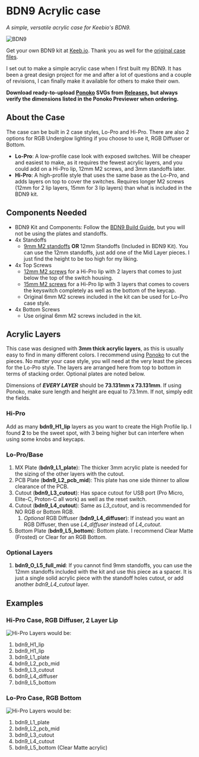 # BDN9 Acrylic case
_A simple, versatile acrylic case for Keebio's BDN9._

![BDN9](https://i.imgur.com/pai9M0m.jpg)

Get your own BDN9 kit at [Keeb.io](https://keeb.io/collections/keyboard-pcbs/products/bdn9-3x3-9-key-macropad-rotary-encoder-support?variant=15959960944734). Thank you as well for the [original case files](https://github.com/keebio/BDN9-case).

I set out to make a simple acrylic case when I first built my BDN9. It has been a great design project for me and after a lot of questions and a couple of revisions, I can finally make it available for others to make their own.

**Download ready-to-upload [Ponoko](https://www.ponoko.com/) SVGs from [Releases](/releases/latest), but always verify the dimensions listed in the Ponoko Previewer when ordering.**

## About the Case

The case can be built in 2 case styles, Lo-Pro and Hi-Pro. There are also 2 options for RGB Underglow lighting if you choose to use it, RGB Diffuser or Bottom.

- **Lo-Pro**: A low-profile case look with exposed switches. Will be cheaper and easiest to make, as it requires the fewest acrylic layers, and you could add on a Hi-Pro lip, 12mm M2 screws, and 3mm standoffs later.
- **Hi-Pro**: A high-profile style that uses the same base as the Lo-Pro, and adds layers on top to cover the switches. Requires longer M2 screws (12mm for 2 lip layers, 15mm for 3 lip layers) than what is included in the BDN9 kit.

## Components Needed

- BDN9 Kit and Components: Follow the [BDN9 Build Guide](https://docs.keeb.io/bdn9-build-guide/), but you will not be using the plates and standoffs.
- 4x Standoffs
  - [9mm M2 standoffs](https://keeb.io/products/m2-screws-and-standoffs?variant=47432051526) **OR** 12mm Standoffs (Included in BDN9 Kit). You can use the 12mm standoffs, just add one of the Mid Layer pieces. I just find the height to be too high for my liking.
- 4x Top Screws
  - [12mm M2 screws](https://www.mcmaster.com/92000A019) for a Hi-Pro lip with 2 layers that comes to just below the top of the switch housing.
  - [15mm M2 screws](https://www.mcmaster.com/95836A115) for a Hi-Pro lip with 3 layers that comes to covers the keyswitch completely as well as the bottom of the keycap.
  - Original 6mm M2 screws included in the kit can be used for Lo-Pro case style.
- 4x Bottom Screws
  - Use original 6mm M2 screws included in the kit.

## Acrylic Layers

This case was designed with **3mm thick acrylic layers**, as this is usually easy to find in many different colors. I recommend using [Ponoko](https://www.ponoko.com/) to cut the pieces. No matter your case style, you will need at the very least the pieces for the Lo-Pro style. The layers are arranged here from top to bottom in terms of stacking order. Optional plates are noted below.

Dimensions of ***EVERY LAYER*** should be **73.131mm x 73.131mm**. If using Ponoko, make sure length and height are equal to 73.1mm. If not, simply edit the fields.

### Hi-Pro
Add as many **bdn9\_H1\_lip** layers as you want to create the High Profile lip. I found **2** to be the sweet spot, with 3 being higher but can interfere when using some knobs and keycaps.

### Lo-Pro/Base

1. MX Plate (**bdn9\_L1\_plate**): The thicker 3mm acrylic plate is needed for the sizing of the other layers with the cutout.
2. PCB Plate (**bdn9\_L2\_pcb\_mid**): This plate has one side thinner to allow clearance of the PCB.
3. Cutout (**bdn9\_L3\_cutout**): Has space cutout for USB port (Pro Micro, Elite-C, Proton-C all work) as well as the reset switch.
4. Cutout (**bdn9\_L4\_cutout**): Same as *L3\_cutout*, and is recommended for NO RGB or Bottom RGB.
   1. *Optional* RGB Diffuser (**bdn9\_L4\_diffuser**): If instead you want an RGB Diffuser, then use *L4\_diffuser* instead of *L4\_cutout*.
5. Bottom Plate (**bdn9\_L5\_bottom**): Bottom plate. I recommend Clear Matte (Frosted) or Clear for an RGB Bottom.

### Optional Layers

1. **bdn9\_O\_L5\_full\_mid**: If you cannot find 9mm standoffs, you can use the 12mm standoffs included with the kit and use this piece as a spacer. It is just a single solid acrylic piece with the standoff holes cutout, or add another *bdn9\_L4\_cutout* layer.


## Examples

### Hi-Pro Case, RGB Diffuser, 2 Layer Lip
![Hi-Pro](https://i.imgur.com/mtQvlCx.jpg)
Layers would be:

1. bdn9\_H1\_lip
2. bdn9\_H1\_lip
3. bdn9\_L1\_plate
4. bdn9\_L2\_pcb\_mid
5. bdn9\_L3\_cutout
6. bdn9\_L4\_diffuser
7. bdn9\_L5\_bottom

### Lo-Pro Case, RGB Bottom
![Hi-Pro](https://i.imgur.com/mtQvlCx.jpg)
Layers would be:

1. bdn9\_L1\_plate
2. bdn9\_L2\_pcb\_mid
3. bdn9\_L3\_cutout
4. bdn9\_L4\_cutout
5. bdn9\_L5\_bottom (Clear Matte acrylic)
